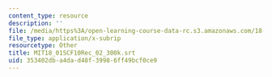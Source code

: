 ```yaml
---
content_type: resource
description: ''
file: /media/https%3A/open-learning-course-data-rc.s3.amazonaws.com/18-01sc-single-variable-calculus-fall-2010/353402dba4dad48f39986ff49bcf0ce9_MIT18_01SCF10Rec_02_300k.srt
file_type: application/x-subrip
resourcetype: Other
title: MIT18_01SCF10Rec_02_300k.srt
uid: 353402db-a4da-d48f-3998-6ff49bcf0ce9
---
```

